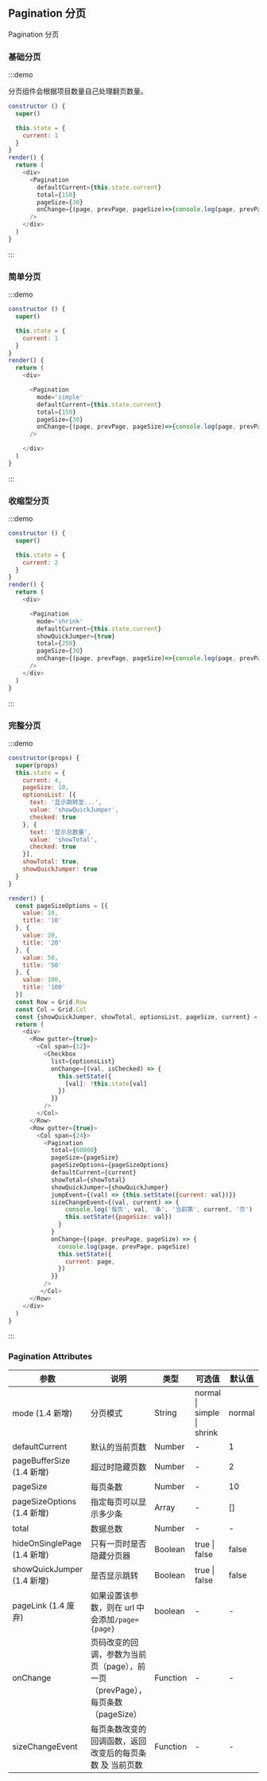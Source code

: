 ## Pagination 分页

Pagination 分页

### 基础分页

:::demo

分页组件会根据项目数量自己处理翻页数量。

```js
constructor () {
  super()

  this.state = {
    current: 1
  }
}
render() {
  return (
    <div>
      <Pagination
        defaultCurrent={this.state.current}
        total={150}
        pageSize={30}
        onChange={(page, prevPage, pageSize)=>{console.log(page, prevPage, pageSize)}}
      />
    </div>
  )
}
```

:::

### 简单分页

:::demo

```js
constructor () {
  super()

  this.state = {
    current: 1
  }
}
render() {
  return (
    <div>

      <Pagination
        mode='simple'
        defaultCurrent={this.state.current}
        total={150}
        pageSize={30}
        onChange={(page, prevPage, pageSize)=>{console.log(page, prevPage, pageSize)}}
      />

    </div>
  )
}
```

:::

### 收缩型分页

:::demo

```js
constructor () {
  super()

  this.state = {
    current: 2
  }
}
render() {
  return (
    <div>

      <Pagination
        mode='shrink'
        defaultCurrent={this.state.current}
        showQuickJumper={true}
        total={250}
        pageSize={30}
        onChange={(page, prevPage, pageSize)=>{console.log(page, prevPage, pageSize)}}
      />
    </div>
  )
}
```

:::

### 完整分页

:::demo

```js
constructor(props) {
  super(props)
  this.state = {
    current: 4,
    pageSize: 10,
    optionsList: [{
      text: '显示跳转至...',
      value: 'showQuickJumper',
      checked: true
    }, {
      text: '显示总数量',
      value: 'showTotal',
      checked: true
    }],
    showTotal: true,
    showQuickJumper: true
  }
}

render() {
  const pageSizeOptions = [{
    value: 10,
    title: '10'
  }, {
    value: 20,
    title: '20'
  }, {
    value: 50,
    title: '50'
  }, {
    value: 100,
    title: '100'
  }]
  const Row = Grid.Row
  const Col = Grid.Col
  const {showQuickJumper, showTotal, optionsList, pageSize, current} = this.state
  return (
    <div>
      <Row gutter={true}>
        <Col span={12}>
          <Checkbox
            list={optionsList}
            onChange={(val, isChecked) => {
              this.setState({
                [val]: !this.state[val]
              })
            }}
          />
        </Col>
      </Row>
      <Row gutter={true}>
        <Col span={24}>
          <Pagination
            total={60000}
            pageSize={pageSize}
            pageSizeOptions={pageSizeOptions}
            defaultCurrent={current}
            showTotal={showTotal}
            showQuickJumper={showQuickJumper}
            jumpEvent={(val) => {this.setState({current: val})}}
            sizeChangeEvent={(val, current) => {
                console.log('每页', val, '条', '当前第', current, '页')
                this.setState({pageSize: val})
              }
            }
            onChange={(page, prevPage, pageSize) => {
              console.log(page, prevPage, pageSize)
              this.setState({
                current: page,
              })
            }}
          />
         </Col>
      </Row>
    </div>
  )
}
```

:::

### Pagination Attributes

| 参数                        | 说明                                                                           | 类型     | 可选值                     | 默认值 |
| --------------------------- | ------------------------------------------------------------------------------ | -------- | -------------------------- | ------ |
| mode (1.4 新增)             | 分页模式                                                                       | String   | normal \| simple \| shrink | normal |
| defaultCurrent              | 默认的当前页数                                                                 | Number   | -                          | 1      |
| pageBufferSize (1.4 新增)   | 超过时隐藏页数                                                                 | Number   | -                          | 2      |
| pageSize                    | 每页条数                                                                       | Number   | -                          | 10     |
| pageSizeOptions (1.4 新增)  | 指定每页可以显示多少条                                                         | Array    | -                          | []     |
| total                       | 数据总数                                                                       | Number   | -                          | -      |
| hideOnSinglePage (1.4 新增) | 只有一页时是否隐藏分页器                                                       | Boolean  | true \| false              | false  |
| showQuickJumper (1.4 新增)  | 是否显示跳转                                                                   | Boolean  | true \| false              | false  |
| pageLink (1.4 废弃)         | 如果设置该参数，则在 url 中会添加`/page={page}`                                | boolean  | -                          | -      |
| onChange                    | 页码改变的回调，参数为当前页（page），前一页（prevPage），每页条数（pageSize） | Function | -                          | -      | - |
| sizeChangeEvent             | 每页条数改变的回调函数，返回 改变后的每页条数 及 当前页数                      | Function | -                          | -      | - |

